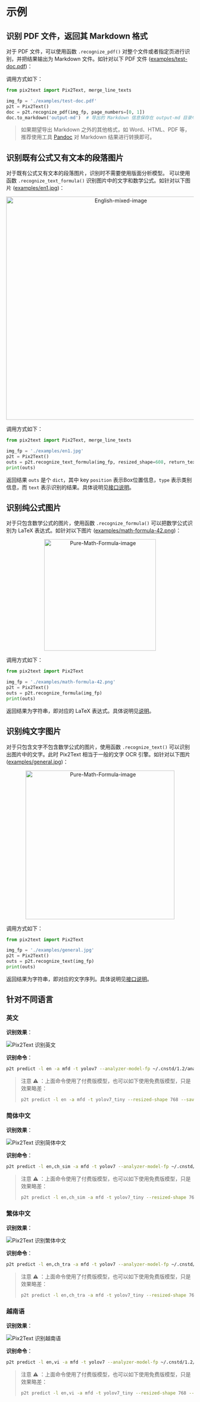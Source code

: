 # 示例
## 识别 PDF 文件，返回其 Markdown 格式

对于 PDF 文件，可以使用函数 `.recognize_pdf()` 对整个文件或者指定页进行识别，并把结果输出为 Markdown 文件。如针对以下 PDF 文件 ([examples/test-doc.pdf](examples/test-doc.pdf))：

调用方式如下：

```python
from pix2text import Pix2Text, merge_line_texts

img_fp = './examples/test-doc.pdf'
p2t = Pix2Text()
doc = p2t.recognize_pdf(img_fp, page_numbers=[0, 1])
doc.to_markdown('output-md')  # 导出的 Markdown 信息保存在 output-md 目录中
```

> 如果期望导出 Markdown 之外的其他格式，如 Word、HTML、PDF 等，推荐使用工具 [Pandoc](https://pandoc.org) 对 Markdown 结果进行转换即可。

## 识别既有公式又有文本的段落图片

对于既有公式又有文本的段落图片，识别时不需要使用版面分析模型。
可以使用函数 `.recognize_text_formula()` 识别图片中的文字和数学公式。如针对以下图片 ([examples/en1.jpg](examples/en1.jpg))：

<div align="center">
  <img src="examples/en1.jpg" alt="English-mixed-image" width="600px"/>
</div>

调用方式如下：

```python
from pix2text import Pix2Text, merge_line_texts

img_fp = './examples/en1.jpg'
p2t = Pix2Text()
outs = p2t.recognize_text_formula(img_fp, resized_shape=608, return_text=True)
print(outs)
```

返回结果 `outs` 是个 `dict`，其中 key `position` 表示Box位置信息，`type` 表示类别信息，而 `text` 表示识别的结果。具体说明见[接口说明](#接口说明)。



## 识别纯公式图片

对于只包含数学公式的图片，使用函数 `.recognize_formula()` 可以把数学公式识别为 LaTeX 表达式。如针对以下图片 ([examples/math-formula-42.png](examples/math-formula-42.png))：

<div align="center">
  <img src="examples/math-formula-42.png" alt="Pure-Math-Formula-image" width="300px"/>
</div>


调用方式如下：

```python
from pix2text import Pix2Text

img_fp = './examples/math-formula-42.png'
p2t = Pix2Text()
outs = p2t.recognize_formula(img_fp)
print(outs)
```

返回结果为字符串，即对应的 LaTeX 表达式。具体说明见[说明](usage.md)。

## 识别纯文字图片

对于只包含文字不包含数学公式的图片，使用函数 `.recognize_text()` 可以识别出图片中的文字。此时 Pix2Text 相当于一般的文字 OCR 引擎。如针对以下图片 ([examples/general.jpg](examples/general.jpg))：

<div align="center">
  <img src="examples/general.jpg" alt="Pure-Math-Formula-image" width="400px"/>
</div>


调用方式如下：

```python
from pix2text import Pix2Text

img_fp = './examples/general.jpg'
p2t = Pix2Text()
outs = p2t.recognize_text(img_fp)
print(outs)
```

返回结果为字符串，即对应的文字序列。具体说明见[接口说明](#接口说明)。


## 针对不同语言

### 英文

**识别效果**：

![Pix2Text 识别英文](figs/output-en.jpg)

**识别命令**：

```bash
p2t predict -l en -a mfd -t yolov7 --analyzer-model-fp ~/.cnstd/1.2/analysis/mfd-yolov7-epoch224-20230613.pt --formula-ocr-config '{"model_name":"mfr-pro","model_backend":"onnx"}' --resized-shape 768 --save-analysis-res out_tmp.jpg --text-ocr-config '{"rec_model_name": "doc-densenet_lite_666-gru_large"}' --auto-line-break -i examples/en1.jpg
```

> 注意 ⚠️ ：上面命令使用了付费版模型，也可以如下使用免费版模型，只是效果略差：
>
> ```bash
> p2t predict -l en -a mfd -t yolov7_tiny --resized-shape 768 --save-analysis-res out_tmp.jpg --auto-line-break -i examples/en1.jpg
> ```


### 简体中文

**识别效果**：

![Pix2Text 识别简体中文](figs/output-ch_sim.jpg)

**识别命令**：

```bash
p2t predict -l en,ch_sim -a mfd -t yolov7 --analyzer-model-fp ~/.cnstd/1.2/analysis/mfd-yolov7-epoch224-20230613.pt --formula-ocr-config '{"model_name":"mfr-pro","model_backend":"onnx"}' --resized-shape 768 --save-analysis-res out_tmp.jpg --text-ocr-config '{"rec_model_name": "doc-densenet_lite_666-gru_large"}' --auto-line-break -i examples/mixed.jpg
```

> 注意 ⚠️ ：上面命令使用了付费版模型，也可以如下使用免费版模型，只是效果略差：
>
> ```bash
> p2t predict -l en,ch_sim -a mfd -t yolov7_tiny --resized-shape 768 --save-analysis-res out_tmp.jpg --auto-line-break -i examples/mixed.jpg
> ```

### 繁体中文

**识别效果**：

![Pix2Text 识别繁体中文](figs/output-ch_tra.jpg)

**识别命令**：

```bash
p2t predict -l en,ch_tra -a mfd -t yolov7 --analyzer-model-fp ~/.cnstd/1.2/analysis/mfd-yolov7-epoch224-20230613.pt --formula-ocr-config '{"model_name":"mfr-pro","model_backend":"onnx"}' --resized-shape 768 --save-analysis-res out_tmp.jpg --auto-line-break -i examples/ch_tra.jpg
```

> 注意 ⚠️ ：上面命令使用了付费版模型，也可以如下使用免费版模型，只是效果略差：
>
> ```bash
> p2t predict -l en,ch_tra -a mfd -t yolov7_tiny --resized-shape 768 --save-analysis-res out_tmp.jpg --auto-line-break -i examples/ch_tra.jpg
> ```



### 越南语
**识别效果**：

![Pix2Text 识别越南语](figs/output-vietnamese.jpg)

**识别命令**：

```bash
p2t predict -l en,vi -a mfd -t yolov7 --analyzer-model-fp ~/.cnstd/1.2/analysis/mfd-yolov7-epoch224-20230613.pt --formula-ocr-config '{"model_name":"mfr-pro","model_backend":"onnx"}' --resized-shape 768 --save-analysis-res out_tmp.jpg --no-auto-line-break -i examples/vietnamese.jpg
```

> 注意 ⚠️ ：上面命令使用了付费版模型，也可以如下使用免费版模型，只是效果略差：
>
> ```bash
> p2t predict -l en,vi -a mfd -t yolov7_tiny --resized-shape 768 --save-analysis-res out_tmp.jpg --no-auto-line-break -i examples/vietnamese.jpg
> ```

